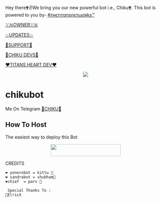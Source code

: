 Hey there❣️✌️We bring you our new powerful bot i.e., Chiku❣️. This bot is powered to you by- [#тнєтıтαηsηєтωσяks™](https://t.me/TitansNetworks)

[🇮🇳OWNER🇮🇳](https://t.me/Arpit_Sharma07)

[💥UPDATES💥](https://t.me/ChikuNews)

[🤍SUPPORT🤍](https://t.me/ChikuSupport)

[💙CHIKU DEVS💙](https://t.me/chikudevs)

[❤️TITANS HEART DEV❤️](https://t.me/realtitan)
<p align="center">
  <img src="https://telegra.ph/file/0e1e31bbf2098144f9679.jpg">
</p>

# chikubot
Me On Telegram [🍁CHIKU🍁](https://t.me/MissChiku_Bot)

## How To Host
The easiest way to deploy this Bot
<p align="center"><a href="https://heroku.com/deploy?template=https://github.com/titanscoder/TITANS-CHIKU"> <img src="https://img.shields.io/badge/Deploy%20To%20Heroku-YELLOW?style=for-the-badge&logo=heroku" width="220" height="38.45"/></a></p>
 
CREDITS
```
❤️ yonerobot = kittu 🌹
❤️ sandrabot = shubham🌹
❤️chief  = parv 🌹

 Special Thanks To :
🔸ElricX
